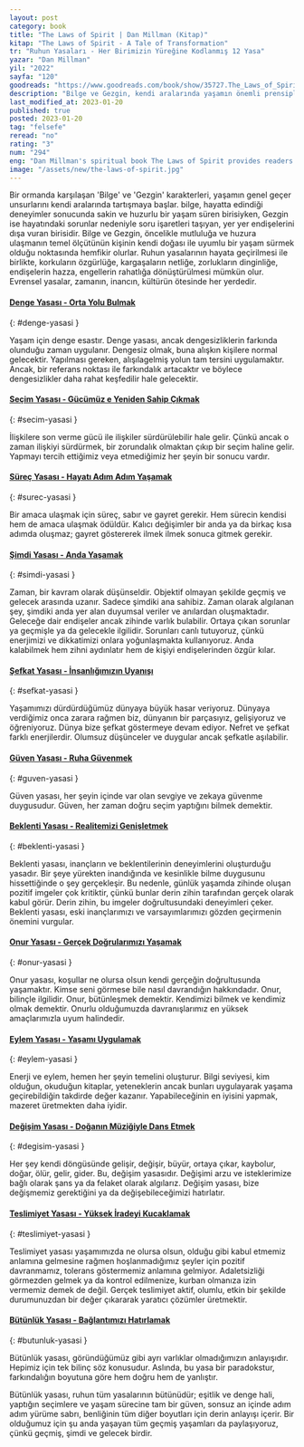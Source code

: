 ```yaml
---
layout: post
category: book
title: "The Laws of Spirit | Dan Millman (Kitap)"
kitap: "The Laws of Spirit - A Tale of Transformation"
tr: "Ruhun Yasaları - Her Birimizin Yüreğine Kodlanmış 12 Yasa"
yazar: "Dan Millman"
yil: "2022"
sayfa: "120"
goodreads: "https://www.goodreads.com/book/show/35727.The_Laws_of_Spirit"
description: "Bilge ve Gezgin, kendi aralarında yaşamın önemli prensiplerini çeşitli örneklerle ve metaforlarla tartışıyorlar."
last_modified_at: 2023-01-20
published: true
posted: 2023-01-20
tag: "felsefe"
reread: "no"
rating: "3"
num: "294"
eng: "Dan Millman's spiritual book The Laws of Spirit provides readers with a framework for leading more purposeful and satisfying lives. The book outlines 12 universal laws or principles that can assist readers in developing a higher level of awareness, living in harmony with their environment, and connecting with their higher selves. The laws range in subject matter from presence and balance to surrender and intention, and each is accompanied by doable exercises and meditations to aid readers in incorporating it into their daily lives. In order to present a comprehensive and approachable approach to personal growth, Millman draws on his own experiences as a spiritual teacher and practitioner as well as insights from different spiritual traditions."
image: "/assets/new/the-laws-of-spirit.jpg"
---
```


Bir ormanda karşılaşan 'Bilge' ve 'Gezgin' karakterleri, yaşamın genel geçer unsurlarını kendi aralarında tartışmaya başlar. bilge, hayatta edindiği deneyimler sonucunda sakin ve huzurlu bir yaşam süren birisiyken, Gezgin ise hayatındaki sorunlar nedeniyle soru işaretleri taşıyan, yer yer endişelerini dışa vuran birisidir. Bilge ve Gezgin, öncelikle mutluluğa ve huzura ulaşmanın temel ölçütünün kişinin kendi doğası ile uyumlu bir yaşam sürmek olduğu noktasında hemfikir olurlar. Ruhun yasalarının hayata geçirilmesi ile birlikte, korkuların özgürlüğe, kargaşaların netliğe, zorlukların dinginliğe, endişelerin hazza, engellerin rahatlığa dönüştürülmesi mümkün olur. Evrensel yasalar, zamanın, inancın, kültürün ötesinde her yerdedir.

#### [Denge Yasası - Orta Yolu Bulmak](#denge-yasasi)

{: #denge-yasasi }

Yaşam için denge esastır. Denge yasası, ancak dengesizliklerin farkında olunduğu zaman uygulanır. Dengesiz olmak, buna alışkın kişilere normal gelecektir. Yapılması gereken, alışılagelmiş yolun tam tersini uygulamaktır. Ancak, bir referans noktası ile farkındalık artacaktır ve böylece dengesizlikler daha rahat keşfedilir hale gelecektir.

#### [Seçim Yasası - Gücümüz e Yeniden Sahip Çıkmak](#secim-yasasi)

{: #secim-yasasi }

İlişkilere son verme gücü ile ilişkiler sürdürülebilir hale gelir. Çünkü ancak o zaman ilişkiyi sürdürmek, bir zorundalık olmaktan çıkıp bir seçim haline gelir. Yapmayı tercih ettiğimiz veya etmediğimiz her şeyin bir sonucu vardır.

#### [Süreç Yasası - Hayatı Adım Adım Yaşamak](#surec-yasasi)

{: #surec-yasasi }

Bir amaca ulaşmak için süreç, sabır ve gayret gerekir. Hem sürecin kendisi hem de amaca ulaşmak ödüldür. Kalıcı değişimler bir anda ya da birkaç kısa adımda oluşmaz; gayret göstererek ilmek ilmek sonuca gitmek gerekir.

#### [Şimdi Yasası - Anda Yaşamak](#simdi-yasasi)

{: #simdi-yasasi }

Zaman, bir kavram olarak düşünseldir. Objektif olmayan şekilde geçmiş ve gelecek arasında uzanır. Sadece şimdiki ana sahibiz. Zaman olarak algılanan şey, şimdiki anda yer alan duyumsal veriler ve anılardan oluşmaktadır. Geleceğe dair endişeler ancak zihinde varlık bulabilir. Ortaya çıkan sorunlar ya geçmişle ya da gelecekle ilgilidir. Sorunları canlı tutuyoruz, çünkü enerjimizi ve dikkatimizi onlara yoğunlaşmakta kullanıyoruz. Anda kalabilmek hem zihni aydınlatır hem de kişiyi endişelerinden özgür kılar.

#### [Şefkat Yasası - İnsanlığımızın Uyanışı](#sefkat-yasasi)

{: #sefkat-yasasi }

Yaşamımızı dürdürdüğümüz dünyaya büyük hasar veriyoruz. Dünyaya verdiğimiz onca zarara rağmen biz, dünyanın bir parçasıyız, gelişiyoruz ve öğreniyoruz. Dünya bize şefkat göstermeye devam ediyor. Nefret ve şefkat farklı enerjilerdir. Olumsuz düşünceler ve duygular ancak şefkatle aşılabilir.

#### [Güven Yasası - Ruha Güvenmek](#guven-yasasi)

{: #guven-yasasi }

Güven yasası, her şeyin içinde var olan sevgiye ve zekaya güvenme duygusudur. Güven, her zaman doğru seçim yaptığını bilmek demektir.

#### [Beklenti Yasası - Realitemizi Genişletmek](#beklenti-yasasi)

{: #beklenti-yasasi }

Beklenti yasası, inançların ve beklentilerinin deneyimlerini oluşturduğu yasadır. Bir şeye yürekten inandığında ve kesinlikle bilme duygusunu hissettiğinde o şey gerçekleşir. Bu nedenle, günlük yaşamda zihinde oluşan pozitif imgeler çok kritiktir, çünkü bunlar derin zihin tarafından gerçek olarak kabul görür. Derin zihin, bu imgeler doğrultusundaki deneyimleri çeker. Beklenti yasası, eski inançlarımızı ve varsayımlarımızı gözden geçirmenin önemini vurgular.

#### [Onur Yasası - Gerçek Doğrularımızı Yaşamak](#onur-yasasi)

{: #onur-yasasi }

Onur yasası, koşullar ne olursa olsun kendi gerçeğin doğrultusunda yaşamaktır. Kimse seni görmese bile nasıl davrandığın hakkındadır. Onur, bilinçle ilgilidir. Onur, bütünleşmek demektir. Kendimizi bilmek ve kendimiz olmak demektir. Onurlu olduğumuzda davranışlarımız en yüksek amaçlarımızla uyum halindedir.

#### [Eylem Yasası - Yaşamı Uygulamak](#eylem-yasasi)

{: #eylem-yasasi }

Enerji ve eylem, hemen her şeyin temelini oluşturur. Bilgi seviyesi, kim olduğun, okuduğun kitaplar, yeteneklerin ancak bunları uygulayarak yaşama geçirebildiğin takdirde değer kazanır. Yapabileceğinin en iyisini yapmak, mazeret üretmekten daha iyidir.

#### [Değişim Yasası - Doğanın Müziğiyle Dans Etmek](#degisim-yasasi)

{: #degisim-yasasi }

Her şey kendi döngüsünde gelişir, değişir, büyür, ortaya çıkar, kaybolur, doğar, ölür, gelir, gider. Bu, değişim yasasıdır. Değişimi arzu ve isteklerimize bağlı olarak şans ya da felaket olarak algılarız. Değişim yasası, bize değişmemiz gerektiğini ya da değişebileceğimizi hatırlatır.

#### [Teslimiyet Yasası - Yüksek İradeyi Kucaklamak](#teslimiyet-yasasi)

{: #teslimiyet-yasasi }

Teslimiyet yasası yaşamımızda ne olursa olsun, olduğu gibi kabul etmemiz anlamına gelmesine rağmen hoşlanmadığımız şeyler için pozitif davranmamız, tolerans göstermemiz anlamına gelmiyor. Adaletsizliği görmezden gelmek ya da kontrol edilmenize, kurban olmanıza izin vermemiz demek de değil. Gerçek teslimiyet aktif, olumlu, etkin bir şekilde durumunuzdan bir değer çıkararak yaratıcı çözümler üretmektir.

#### [Bütünlük Yasası - Bağlantımızı Hatırlamak](#butunluk-yasasi)

{: #butunluk-yasasi }

Bütünlük yasası, göründüğümüz gibi ayrı varlıklar olmadığımızın anlayışıdır. Hepimiz için tek bilinç söz konusudur. Aslında, bu yasa bir paradokstur, farkındalığın boyutuna göre hem doğru hem de yanlıştır.

Bütünlük yasası, ruhun tüm yasalarının bütünüdür; eşitlik ve denge hali, yaptığın seçimlere ve yaşam sürecine tam bir güven, sonsuz an içinde adım adım yürüme sabrı, benliğinin tüm diğer boyutları için derin anlayışı içerir. Bir olduğumuz için şu anda yaşayan tüm geçmiş yaşamları da paylaşıyoruz, çünkü geçmiş, şimdi ve gelecek birdir.
